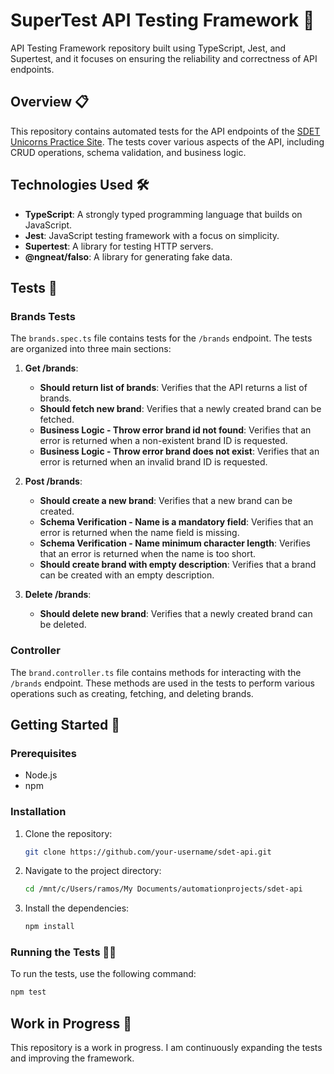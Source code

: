 # SuperTest API Testing Framework 🚀

API Testing Framework repository built using TypeScript, Jest, and Supertest, and it focuses on ensuring the reliability and correctness of API endpoints.

## Overview 📋

This repository contains automated tests for the API endpoints of the [SDET Unicorns Practice Site](https://practice-react.sdetunicorns.com/test/api-docs/#/). The tests cover various aspects of the API, including CRUD operations, schema validation, and business logic.

## Technologies Used 🛠️

- **TypeScript**: A strongly typed programming language that builds on JavaScript.
- **Jest**: JavaScript testing framework with a focus on simplicity.
- **Supertest**: A library for testing HTTP servers.
- **@ngneat/falso**: A library for generating fake data.

## Tests 🧪

### Brands Tests

The `brands.spec.ts` file contains tests for the `/brands` endpoint. The tests are organized into three main sections:

1. **Get /brands**:

   - **Should return list of brands**: Verifies that the API returns a list of brands.
   - **Should fetch new brand**: Verifies that a newly created brand can be fetched.
   - **Business Logic - Throw error brand id not found**: Verifies that an error is returned when a non-existent brand ID is requested.
   - **Business Logic - Throw error brand does not exist**: Verifies that an error is returned when an invalid brand ID is requested.

2. **Post /brands**:

   - **Should create a new brand**: Verifies that a new brand can be created.
   - **Schema Verification - Name is a mandatory field**: Verifies that an error is returned when the name field is missing.
   - **Schema Verification - Name minimum character length**: Verifies that an error is returned when the name is too short.
   - **Should create brand with empty description**: Verifies that a brand can be created with an empty description.

3. **Delete /brands**:
   - **Should delete new brand**: Verifies that a newly created brand can be deleted.

### Controller

The `brand.controller.ts` file contains methods for interacting with the `/brands` endpoint. These methods are used in the tests to perform various operations such as creating, fetching, and deleting brands.

## Getting Started 🚀

### Prerequisites

- Node.js
- npm

### Installation

1. Clone the repository:
   ```sh
   git clone https://github.com/your-username/sdet-api.git
   ```
2. Navigate to the project directory:
   ```sh
   cd /mnt/c/Users/ramos/My Documents/automationprojects/sdet-api
   ```
3. Install the dependencies:
   ```sh
   npm install
   ```

### Running the Tests 🏃‍♂️

To run the tests, use the following command:

```sh
npm test
```

## Work in Progress 🚧

This repository is a work in progress. I am continuously expanding the tests and improving the framework.
